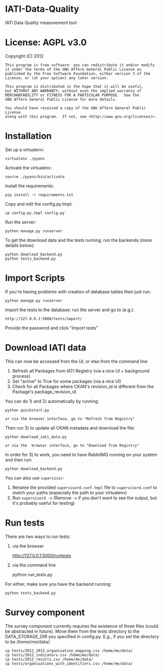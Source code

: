 IATI-Data-Quality
=================

IATI Data Quality measurement tool

License: AGPL v3.0
==================

Copyright (C) 2012

    This program is free software: you can redistribute it and/or modify
    it under the terms of the GNU Affero General Public License as
    published by the Free Software Foundation, either version 3 of the
    License, or (at your option) any later version.

    This program is distributed in the hope that it will be useful,
    but WITHOUT ANY WARRANTY; without even the implied warranty of
    MERCHANTABILITY or FITNESS FOR A PARTICULAR PURPOSE.  See the
    GNU Affero General Public License for more details.

    You should have received a copy of the GNU Affero General Public License
    along with this program.  If not, see <http://www.gnu.org/licenses/>.

Installation
============

Set up a virtualenv:

    virtualenv ./pyenv

Activate the virtualenv:

    source ./pyenv/bin/activate

Install the requirements:

    pip install -r requirements.txt

Copy and edit the config.py.tmpl:

    cp config.py.tmpl config.py

Run the server:

    python manage.py runserver

To get the download data and the tests running, run the backends (more details below):

    python download_backend.py
    python tests_backend.py

Import Scripts
==============

If you're having problems with creation of database tables then just run:

    python manage.py runserver

Import the tests to the database: run the server and go to (e.g.):

    http://127.0.0.1:5000/tests/import/

Provide the password and click "Import tests"

Download IATI data
==================

This can now be accessed from the UI, or else from the command line

1. Refresh all Packages from IATI Registry (via a nice UI + background process)
2. Set "active" to True for some packages (via a nice UI)
3. Check for all Packages where CKAN's revision_id is different from the Package's package_revision_id.

You can do 1) and 2) automatically by running:

    python quickstart.py

    or via the browser interface, go to "Refresh from Registry"

Then run 3) to update all CKAN metadata and download the file:

    python download_iati_data.py

    or via the  browser interface, go to "Download from Registry"

In order for 3) to work, you need to have RabbitMQ running on your system and then run:

    python download_backend.py

You can also use `supervisor`:

1. Rename the provided `supervisord.conf.tmpl` file to `supervisord.conf` to match your paths (especially the path to your virtualenv)
2. Run `supervisord -n` (Remove `-n` if you don't want to see the output, but it's probably useful for testing)

Run tests
=========

There are two ways to run tests:

1. via the browser

    http://127.0.0.1:5000/runtests

2. via the command line

    python run_tests.py

For either, make sure you have the backend running:

    python tests_backend.py

Survey component 
================

The survey component currently requires the existence of three files (could be abstracted in future). Move them from the tests directory to the DATA_STORAGE_DIR you specified in config.py. E.g., if you set the directory to be /home/me/data/:
    
    cp tests/2012_2013_organisation_mapping.csv /home/me/data/
    cp tests/2012_indicators.csv /home/me/data/
    cp tests/2012_results.csv /home/me/data/
    cp tests/organisations_with_identifiers.csv /home/me/data/
